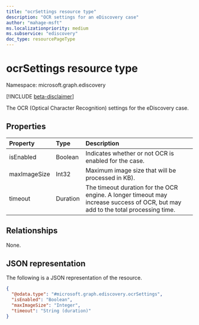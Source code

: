 ```yaml
---
title: "ocrSettings resource type"
description: "OCR settings for an eDiscovery case"
author: "mahage-msft"
ms.localizationpriority: medium
ms.subservice: "ediscovery"
doc_type: resourcePageType
---
```


# ocrSettings resource type

Namespace: microsoft.graph.ediscovery

[!INCLUDE [beta-disclaimer](../../includes/beta-disclaimer.md)]

The OCR (Optical Character Recognition) settings for the eDiscovery case.

## Properties

|Property|Type|Description|
|:---|:---|:---|
|isEnabled|Boolean|Indicates whether or not OCR is enabled for the case.|
|maxImageSize|Int32|Maximum image size that will be processed in KB).|
|timeout|Duration|The timeout duration for the OCR engine. A longer timeout may increase success of OCR, but may add to the total processing time.|

## Relationships

None.

## JSON representation

The following is a JSON representation of the resource.
<!-- {
  "blockType": "resource",
  "@odata.type": "microsoft.graph.ediscovery.ocrSettings"
}
-->

``` json
{
  "@odata.type": "#microsoft.graph.ediscovery.ocrSettings",
  "isEnabled": "Boolean",
  "maxImageSize": "Integer",
  "timeout": "String (duration)"
}
```
